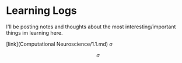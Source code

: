# Learning Logs
I'll be posting notes and thoughts about the most interesting/important things im learning here.

[link](Computational Neuroscience/1.1.md) $\sigma$


$$\sigma$$